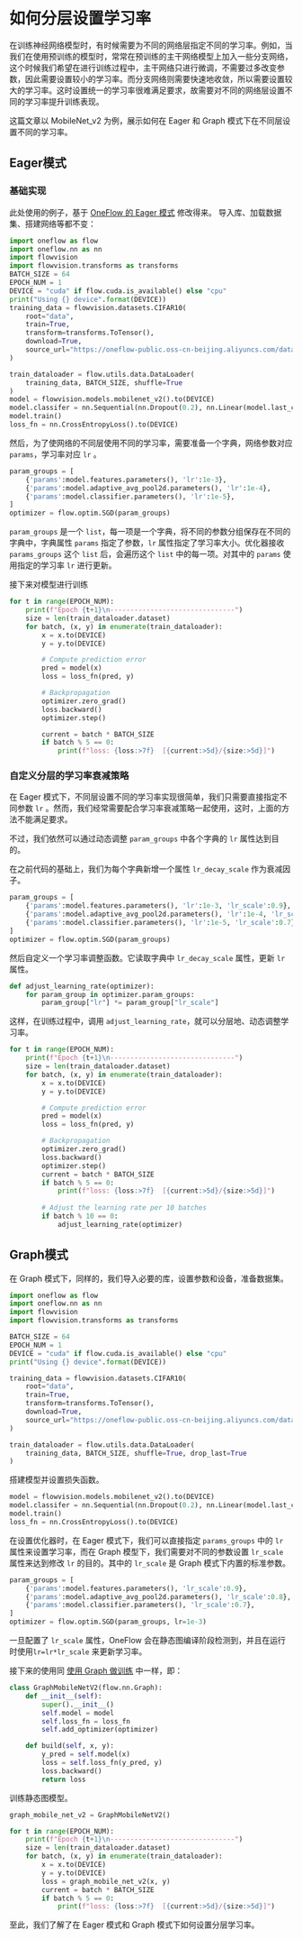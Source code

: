 # 如何分层设置学习率

在训练神经网络模型时，有时候需要为不同的网络层指定不同的学习率。例如，当我们在使用预训练的模型时，常常在预训练的主干网络模型上加入一些分支网络，这个时候我们希望在进行训练过程中，主干网络只进行微调，不需要过多改变参数，因此需要设置较小的学习率。而分支网络则需要快速地收敛，所以需要设置较大的学习率。这时设置统一的学习率很难满足要求，故需要对不同的网络层设置不同的学习率提升训练表现。

这篇文章以 MobileNet_v2 为例，展示如何在 Eager 和 Graph 模式下在不同层设置不同的学习率。

## Eager模式

### 基础实现

此处使用的例子，基于 [OneFlow 的 Eager 模式](../basics/08_nn_graph.md#oneflow-eager) 修改得来。
导入库、加载数据集、搭建网络等都不变：

```python
import oneflow as flow
import oneflow.nn as nn
import flowvision
import flowvision.transforms as transforms
BATCH_SIZE = 64
EPOCH_NUM = 1
DEVICE = "cuda" if flow.cuda.is_available() else "cpu"
print("Using {} device".format(DEVICE))
training_data = flowvision.datasets.CIFAR10(
    root="data",
    train=True,
    transform=transforms.ToTensor(),
    download=True,
    source_url="https://oneflow-public.oss-cn-beijing.aliyuncs.com/datasets/cifar/cifar-10-python.tar.gz",
)

train_dataloader = flow.utils.data.DataLoader(
    training_data, BATCH_SIZE, shuffle=True
)
model = flowvision.models.mobilenet_v2().to(DEVICE)
model.classifer = nn.Sequential(nn.Dropout(0.2), nn.Linear(model.last_channel, 10))
model.train()
loss_fn = nn.CrossEntropyLoss().to(DEVICE)
```

然后，为了使网络的不同层使用不同的学习率，需要准备一个字典，网络参数对应 `params`，学习率对应 `lr` 。

```python
param_groups = [
    {'params':model.features.parameters(), 'lr':1e-3},
    {'params':model.adaptive_avg_pool2d.parameters(), 'lr':1e-4},
    {'params':model.classifier.parameters(), 'lr':1e-5},
]
optimizer = flow.optim.SGD(param_groups)
```

`param_groups` 是一个 `list`，每一项是一个字典，将不同的参数分组保存在不同的字典中，字典属性 `params` 指定了参数，`lr` 属性指定了学习率大小。优化器接收 `params_groups` 这个 `list` 后，会遍历这个 `list` 中的每一项。对其中的 `params` 使用指定的学习率 `lr` 进行更新。

接下来对模型进行训练

```python
for t in range(EPOCH_NUM):
    print(f"Epoch {t+1}\n-------------------------------")
    size = len(train_dataloader.dataset)
    for batch, (x, y) in enumerate(train_dataloader):
        x = x.to(DEVICE)
        y = y.to(DEVICE)

        # Compute prediction error
        pred = model(x)
        loss = loss_fn(pred, y)

        # Backpropagation
        optimizer.zero_grad()
        loss.backward()
        optimizer.step()

        current = batch * BATCH_SIZE
        if batch % 5 == 0:
            print(f"loss: {loss:>7f}  [{current:>5d}/{size:>5d}]")
```

### 自定义分层的学习率衰减策略

在 Eager 模式下，不同层设置不同的学习率实现很简单，我们只需要直接指定不同参数 `lr` 。然而，我们经常需要配合学习率衰减策略一起使用，这时，上面的方法不能满足要求。

不过，我们依然可以通过动态调整 `param_groups` 中各个字典的 `lr` 属性达到目的。

在之前代码的基础上，我们为每个字典新增一个属性 `lr_decay_scale` 作为衰减因子。

```python
param_groups = [
    {'params':model.features.parameters(), 'lr':1e-3, 'lr_scale':0.9},
    {'params':model.adaptive_avg_pool2d.parameters(), 'lr':1e-4, 'lr_scale':0.8},
    {'params':model.classifier.parameters(), 'lr':1e-5, 'lr_scale':0.7},
]
optimizer = flow.optim.SGD(param_groups)
```

然后自定义一个学习率调整函数。它读取字典中 `lr_decay_scale` 属性，更新 `lr` 属性。

```python
def adjust_learning_rate(optimizer):
    for param_group in optimizer.param_groups:
        param_group["lr"] *= param_group["lr_scale"]
```

这样，在训练过程中，调用 `adjust_learning_rate`，就可以分层地、动态调整学习率。

```python
for t in range(EPOCH_NUM):
    print(f"Epoch {t+1}\n-------------------------------")
    size = len(train_dataloader.dataset)
    for batch, (x, y) in enumerate(train_dataloader):
        x = x.to(DEVICE)
        y = y.to(DEVICE)

        # Compute prediction error
        pred = model(x)
        loss = loss_fn(pred, y)

        # Backpropagation
        optimizer.zero_grad()
        loss.backward()
        optimizer.step()
        current = batch * BATCH_SIZE
        if batch % 5 == 0:
            print(f"loss: {loss:>7f}  [{current:>5d}/{size:>5d}]")
        
        # Adjust the learning rate per 10 batches
        if batch % 10 == 0:
        	adjust_learning_rate(optimizer)
```

## Graph模式

在 Graph 模式下，同样的，我们导入必要的库，设置参数和设备，准备数据集。

```python
import oneflow as flow
import oneflow.nn as nn
import flowvision
import flowvision.transforms as transforms

BATCH_SIZE = 64
EPOCH_NUM = 1
DEVICE = "cuda" if flow.cuda.is_available() else "cpu"
print("Using {} device".format(DEVICE))

training_data = flowvision.datasets.CIFAR10(
    root="data",
    train=True,
    transform=transforms.ToTensor(),
    download=True,
    source_url="https://oneflow-public.oss-cn-beijing.aliyuncs.com/datasets/cifar/cifar-10-python.tar.gz",
)

train_dataloader = flow.utils.data.DataLoader(
    training_data, BATCH_SIZE, shuffle=True, drop_last=True
)
```

搭建模型并设置损失函数。

```python
model = flowvision.models.mobilenet_v2().to(DEVICE)
model.classifer = nn.Sequential(nn.Dropout(0.2), nn.Linear(model.last_channel, 10))
model.train()
loss_fn = nn.CrossEntropyLoss().to(DEVICE)
```

在设置优化器时，在 Eager 模式下，我们可以直接指定 `params_groups` 中的 `lr` 属性来设置学习率，而在 Graph 模型下，我们需要对不同的参数设置 `lr_scale` 属性来达到修改 `lr` 的目的。其中的 `lr_scale` 是 Graph 模式下内置的标准参数。

```python
param_groups = [
    {'params':model.features.parameters(), 'lr_scale':0.9},
    {'params':model.adaptive_avg_pool2d.parameters(), 'lr_scale':0.8},
    {'params':model.classifier.parameters(), 'lr_scale':0.7},
]
optimizer = flow.optim.SGD(param_groups, lr=1e-3)
```

一旦配置了 `lr_scale` 属性，OneFlow 会在静态图编译阶段检测到，并且在运行时使用`lr=lr*lr_scale` 来更新学习率。

接下来的使用同 [使用 Graph 做训练](../basics/08_nn_graph.md#graph_2) 中一样，即：

```python
class GraphMobileNetV2(flow.nn.Graph):
    def __init__(self):
        super().__init__()
        self.model = model
        self.loss_fn = loss_fn
        self.add_optimizer(optimizer)

    def build(self, x, y):
        y_pred = self.model(x)
        loss = self.loss_fn(y_pred, y)
        loss.backward()
        return loss
```

训练静态图模型。

```python
graph_mobile_net_v2 = GraphMobileNetV2()

for t in range(EPOCH_NUM):
    print(f"Epoch {t+1}\n-------------------------------")
    size = len(train_dataloader.dataset)
    for batch, (x, y) in enumerate(train_dataloader):
        x = x.to(DEVICE)
        y = y.to(DEVICE)
        loss = graph_mobile_net_v2(x, y)
        current = batch * BATCH_SIZE
        if batch % 5 == 0:
            print(f"loss: {loss:>7f}  [{current:>5d}/{size:>5d}]")
```

至此，我们了解了在 Eager 模式和 Graph 模式下如何设置分层学习率。
